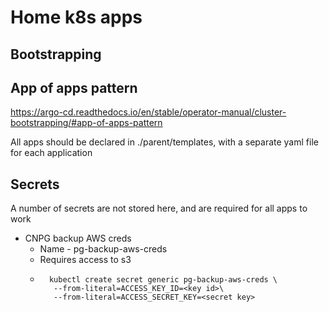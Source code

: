 # Home k8s apps

## Bootstrapping

## App of apps pattern

https://argo-cd.readthedocs.io/en/stable/operator-manual/cluster-bootstrapping/#app-of-apps-pattern

All apps should be declared in ./parent/templates, with a separate yaml file for each application

## Secrets
A number of secrets are not stored here, and are required for all apps to work

* CNPG backup AWS creds
  * Name - pg-backup-aws-creds
  * Requires access to s3
  * ```
      kubectl create secret generic pg-backup-aws-creds \
       --from-literal=ACCESS_KEY_ID=<key id>\
       --from-literal=ACCESS_SECRET_KEY=<secret key>
    ```
